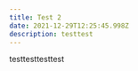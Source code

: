 ```yaml
---
title: Test 2
date: 2021-12-29T12:25:45.998Z
description: testtest
---
```

testtesttesttest

[](123456)